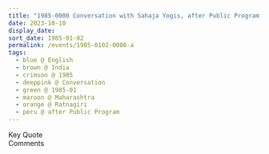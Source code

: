 ```yaml
---
title: "1985-0000 Conversation with Sahaja Yogis, after Public Program, Part 1, Ratnāgirī, Maharashtra, India (year not sure)"
date: 2023-10-10
display_date: 
sort_date: 1985-01-02
permalink: /events/1985-0102-0000-a
tags:
  - blue @ English
  - brown @ India
  - crimson @ 1985
  - deeppink @ Conversation
  - green @ 1985-01
  - maroon @ Maharashtra
  - orange @ Ratnagiri
  - peru @ after Public Program
---
```


<wave-list>
  <list-title color="green" width="75">Key Quote</list-title>
  <list-item color="BlanchedAlmond"  width="200"></list-item>
  <list-item color="Lavender"></list-item>
  <list-item color="BlanchedAlmond"></list-item>
</wave-list>

<br>

<wave-list>
  <list-title color="green" width="75">Comments</list-title>
  <list-item color="BlanchedAlmond"  width="200"></list-item>
  <list-item color="Lavender"></list-item>
  <list-item color="BlanchedAlmond"></list-item>
</wave-list>